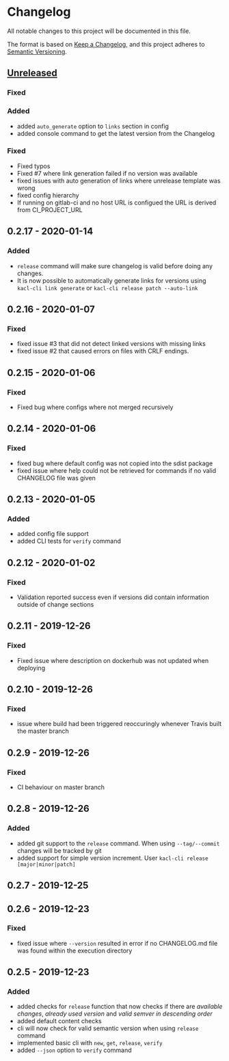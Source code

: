# Changelog
All notable changes to this project will be documented in this file.

The format is based on [Keep a Changelog](https://keepachangelog.com/en/1.0.0/), and this project adheres to [Semantic Versioning](https://semver.org/spec/v2.0.0.html).

## [Unreleased]

### Fixed

### Added
- added `auto_generate` option to `links` section in config
- added console command to get the latest version from the Changelog

### Fixed
- Fixed typos
- Fixed #7 where link generation failed if no version was available
- fixed issues with auto generation of links where unrelease template was wrong
- fixed config hierarchy
- If running on gitlab-ci and no host URL is configued the URL is derived from CI_PROJECT_URL


## 0.2.17 - 2020-01-14
### Added
- `release` command will make sure changelog is valid before doing any changes.
- It is now possible to automatically generate links for versions using `kacl-cli link generate` or `kacl-cli release patch --auto-link`

## 0.2.16 - 2020-01-07
### Fixed
- fixed issue #3 that did not detect linked versions with missing links
- fixed issue #2 that caused errors on files with CRLF endings.

## 0.2.15 - 2020-01-06
### Fixed
- Fixed bug where configs where not merged recursively

## 0.2.14 - 2020-01-06
### Fixed
- fixed bug where default config was not copied into the sdist package
- fixed issue where help could not be retrieved for commands if no valid CHANGELOG file was given

## 0.2.13 - 2020-01-05
### Added
- added config file support
- added CLI tests for `verify` command

## 0.2.12 - 2020-01-02
### Fixed
- Validation reported success even if versions did contain information outside of change sections

## 0.2.11 - 2019-12-26
### Fixed
- Fixed issue where description on dockerhub was not updated when deploying

## 0.2.10 - 2019-12-26
### Fixed
- issue where build had been triggered reoccuringly whenever Travis built the master branch

## 0.2.9 - 2019-12-26
### Fixed
- CI behaviour on master branch

## 0.2.8 - 2019-12-26
### Added
- added git support to the `release` command. When using `--tag/--commit` changes will be tracked by git
- added support for simple version increment. User `kacl-cli release [major|minor|patch]`

## 0.2.7 - 2019-12-25

## 0.2.6 - 2019-12-23
### Fixed
- fixed issue where `--version` resulted in error if no CHANGELOG.md file was found within the execution directory

## 0.2.5 - 2019-12-23
### Added
- added checks for `release` function that now checks if there are *available changes*, *already used version* and *valid semver in descending order*
- added default content checks
- cli will now check for valid semantic version when using `release` command
- implemented basic cli with `new`, `get`, `release`, `verify`
- added `--json` option to `verify` command

[Unreleased]: https://github.com/mschmieder/python-kacl/compare/v1.0.0...HEAD
